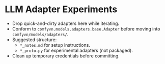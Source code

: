 # LLM Adapter Experiments

- Drop quick-and-dirty adapters here while iterating.
- Conform to `comfyvn.models.adapters.base.Adapter` before moving into `comfyvn/models/adapters/`.
- Suggested structure:
  - `*_notes.md` for setup instructions.
  - `*_proto.py` for experimental adapters (not packaged).
- Clean up temporary credentials before committing.
